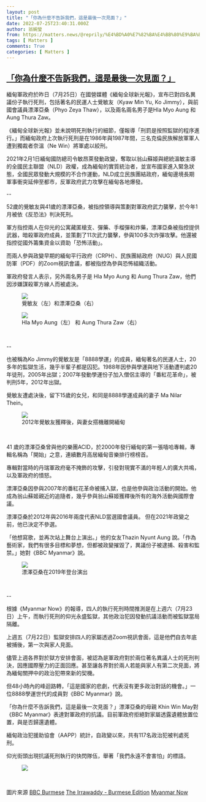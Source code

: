 ```yaml
---
layout: post
title: "「你為什麼不告訴我們，這是最後一次見面？」"
date: 2022-07-25T23:40:31.000Z
author: 翁婉瑩
from: https://matters.news/@reprily/%E4%BD%A0%E7%82%BA%E4%BB%80%E9%BA%BC%E4%B8%8D%E5%91%8A%E8%A8%B4%E6%88%91%E5%80%91-%E9%80%99%E6%98%AF%E6%9C%80%E5%BE%8C%E4%B8%80%E6%AC%A1%E8%A6%8B%E9%9D%A2-bafyreidrecphayrir4r7luklspnoq6aay6ipukdn7k5kygxgdqgw6c7uu4
tags: [ Matters ]
comments: True
categories: [ Matters ]
---
```

<!--1658792431000-->
[「你為什麼不告訴我們，這是最後一次見面？」](https://matters.news/@reprily/%E4%BD%A0%E7%82%BA%E4%BB%80%E9%BA%BC%E4%B8%8D%E5%91%8A%E8%A8%B4%E6%88%91%E5%80%91-%E9%80%99%E6%98%AF%E6%9C%80%E5%BE%8C%E4%B8%80%E6%AC%A1%E8%A6%8B%E9%9D%A2-bafyreidrecphayrir4r7luklspnoq6aay6ipukdn7k5kygxgdqgw6c7uu4)
------

<div>
<p>緬甸軍政府於昨日（7月25日）在國營媒體《緬甸全球新光報》，宣布已對四名異議份子執行死刑，包括著名的民運人士覺敏友（Kyaw Min Yu, Ko Jimmy），與前國會議員漂澤亞桑（Phyo Zeya Thaw），以及兩名兩名男子是Hla Myo Aung 和 Aung Thura Zaw。</p><p>《緬甸全球新光報》並未說明死刑執行的細節，僅報導「刑罰是按照監獄的程序進行。」而緬甸政府上次執行死刑是在1986年與1987年間，三名克倫民族解放軍軍人遭到獨裁者奈溫（Ne Win）將軍處以絞刑。</p><p>2021年2月1日緬甸國防總司令敏昂萊發動政變，奪取以翁山蘇姬與總統溫敏主導的全國民主聯盟（NLD）政權，成為緬甸的實質統治者，並宣布國家進入緊急狀態，全國民眾發動大規模的不合作運動，NLD成立民族團結政府，緬甸邊境長期軍事衝突延伸至都市，反軍政府武力攻擊在緬甸各地爆發。</p><p>--</p><p>52歲的覺敏友與41歲的漂澤亞桑，被指控領導與策劃對軍政府武力襲擊，於今年1月被依《反恐法》判決死刑。</p><p>軍方指控兩人在仰光的公寓藏匿槍支、彈藥、手榴彈和炸藥，漂澤亞桑被指控提供武器，暗殺軍政府成員，並策劃了11次武力襲擊，參與100多次炸彈攻擊。他還被指控從國外籌集資金以資助「恐怖活動」。 </p><p>而兩人參與政變早期的緬甸平行政府（CRPH）、民族團結政府（NUG）與人民國防軍（PDF）的Zoom視訊會議，都被指控為參與恐怖組織活動。</p><p>軍政府發言人表示，另外兩名男子是 Hla Myo Aung 和 Aung Thura Zaw，他們因涉嫌謀殺軍方線人而被處決。</p><figure class="image"><img src="https://assets.matters.news/embed/2b6c7cef-316e-4ae6-89b7-54d58e475653.jpeg" data-asset-id="2b6c7cef-316e-4ae6-89b7-54d58e475653" referrerpolicy="no-referrer"><figcaption><span>覺敏友（左）和漂澤亞桑（右）</span></figcaption></figure><figure class="image"><img src="https://assets.matters.news/embed/8b273be2-9a6b-471b-b403-f3492a6c99ce.jpeg" data-asset-id="8b273be2-9a6b-471b-b403-f3492a6c99ce" referrerpolicy="no-referrer"><figcaption><span>Hla Myo Aung（左） 和 Aung Thura Zaw（右）</span></figcaption></figure><p><br></p><p>--</p><p>也被稱為Ko Jimmy的覺敏友是「8888學運」的成員，緬甸著名的民運人士，20多年的監獄生活，幾乎半輩子都是囚犯。1988年因參與學運與地下活動遭判處20年徒刑，2005年出獄；2007年發動學運份子加入僧侶主導的「番紅花革命」，被判刑5年，2012年出獄。</p><p>覺敏友遭處決後，留下15歲的女兒，和同是8888學運成員的妻子 Ma Nilar Thein。</p><figure class="image"><img src="https://assets.matters.news/embed/68deb149-6694-40aa-a0a0-f455468bfc6e.jpeg" data-asset-id="68deb149-6694-40aa-a0a0-f455468bfc6e" referrerpolicy="no-referrer"><figcaption><span>2012年覺敏友獲釋後，與妻女搭機離開緬甸</span></figcaption></figure><p><br></p><p>41 歲的漂澤亞桑曾與他的樂團ACID，於2000年發行緬甸的第一張嘻哈專輯，專輯名稱為「開始」之意，連續數月高居緬甸音樂排行榜榜首。</p><p>專輯對當時的丹瑞軍政府毫不掩飾的攻擊，引發對現實不滿的年輕人的廣大共鳴，以及軍政府的憤怒。</p><p>漂澤亞桑因參與2007年的番紅花革命被捕入獄，也是他參與政治活動的開始。他成為翁山蘇姬親近的追隨者，幾乎參與翁山蘇姬獲釋後所有的海外活動與國際會議。</p><p>漂澤亞桑於2012年與2016年兩度代表NLD當選國會議員。 但在2021年政變之前，他已決定不參選。</p><p>「他想寫歌，並再次站上舞台上演出。」他的女友Thazin Nyunt Aung 說。「作為藝術家，我們有很多目標和夢想，但都被政變摧毀了，異議份子被逮捕、殺害和監禁。」她對《BBC Myanmar》說。</p><figure class="image"><img src="https://assets.matters.news/embed/d2ab2adc-ee0b-48a4-923f-b47007bd6c10.jpeg" data-asset-id="d2ab2adc-ee0b-48a4-923f-b47007bd6c10" referrerpolicy="no-referrer"><figcaption><span>漂澤亞桑在2019年登台演出</span></figcaption></figure><p><br></p><p>--</p><p>根據《Myanmar Now》的報導，四人的執行死刑時間推測是在上週六（7月23日）上午，而執行死刑的仰光永盛監獄，其他政治犯因發動抗議活動而被監獄當局隔離。</p><p>上週五（7月22日）監獄安排四人的家屬透過Zoom視訊會面，這是他們自去年底被捕後，第一次與家人見面。</p><p>儘管上週各界對於獄方安排會面，被認為是軍政府對於兩位著名異議人士的死刑判決，因應國際壓力的正面回應。甚至讓各界對於兩人若能與家人有第二次見面，將為緬甸關押中的政治犯帶來新的契機。</p><p>但48小時內的峰迴路轉，「這是國家的悲劇，代表沒有更多政治對話的機會。」一位8888學運世代的成員對《BBC Myanmar》說。</p><p>「你為什麼不告訴我們，這是最後一次見面？」漂澤亞桑的母親 Khin Win May對《BBC Myanmar》表達對軍政府的抗議。目前軍政府拒絕對家屬透露遺體放置位置，與是否歸還遺體。</p><p>緬甸政治犯援助協會（AAPP）統計，自政變以來，共有117名政治犯被判處死刑。</p><p>仰光街頭出現抗議死刑執行的快閃隊伍，舉著「我們永遠不會害怕」的標語。</p><figure class="image"><img src="https://assets.matters.news/embed/63bdb883-a942-4b90-ade9-03fea6d99256.jpeg" data-asset-id="63bdb883-a942-4b90-ade9-03fea6d99256" referrerpolicy="no-referrer"><figcaption><span></span></figcaption></figure><p><br></p><p>圖片來源 <a href="https://www.facebook.com/BBCnewsBurmese/?__cft__[0]=AZU0mZUTsg2_X_7LiOIHIOHAIM7uVHyMPXWrsLSBc0XSQNm7p1bPYuItmXPcE5n7d19AtXd1wkvdGKt7EGgFJiKjr25edZPNvs5gpFao_bn5EoIkoSo8It6eKUUIGK-eyeM_WcdATG7nXIP_i_Rr_Vqb&__tn__=kK-R" rel="noopener noreferrer" target="_blank">BBC Burmese</a> <a href="https://www.facebook.com/theirrawaddyburmese/?__cft__[0]=AZU0mZUTsg2_X_7LiOIHIOHAIM7uVHyMPXWrsLSBc0XSQNm7p1bPYuItmXPcE5n7d19AtXd1wkvdGKt7EGgFJiKjr25edZPNvs5gpFao_bn5EoIkoSo8It6eKUUIGK-eyeM_WcdATG7nXIP_i_Rr_Vqb&__tn__=kK-R" rel="noopener noreferrer" target="_blank">The Irrawaddy - Burmese Edition</a> <a href="https://www.facebook.com/myanmarnownews/?__cft__[0]=AZU0mZUTsg2_X_7LiOIHIOHAIM7uVHyMPXWrsLSBc0XSQNm7p1bPYuItmXPcE5n7d19AtXd1wkvdGKt7EGgFJiKjr25edZPNvs5gpFao_bn5EoIkoSo8It6eKUUIGK-eyeM_WcdATG7nXIP_i_Rr_Vqb&__tn__=kK-R" rel="noopener noreferrer" target="_blank">Myanmar Now</a></p>
</div>
